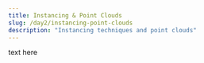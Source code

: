 ```yaml
---
title: Instancing & Point Clouds
slug: /day2/instancing-point-clouds
description: "Instancing techniques and point clouds"
---
```


text here